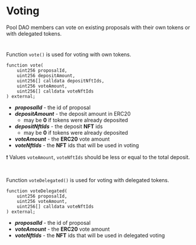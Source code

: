 # Voting

Pool DAO members can vote on existing proposals with their own tokens or with delegated tokens.

#

Function `vote()` is used for voting with own tokens.

```solidity
function vote(
    uint256 proposalId,
    uint256 depositAmount,
    uint256[] calldata depositNftIds,
    uint256 voteAmount,
    uint256[] calldata voteNftIds
) external;
```

- ***proposalId*** - the id of proposal
- ***depositAmount*** - the deposit amount in ERC20
    - may be **0** if tokens were already deposited
- ***depositNftIds*** - the deposit **NFT** ids
    - may be **0** if tokens were already deposited
- ***voteAmount*** - the **ERC20** vote amount
- ***voteNftIds*** - the **NFT** ids that will be used in voting

❗ Values `voteAmount`, `voteNftIds` should be less or equal to the total deposit.

#

Function `voteDelegated()` is used for voting with delegated tokens.

```solidity
function voteDelegated(
    uint256 proposalId,
    uint256 voteAmount,
    uint256[] calldata voteNftIds
) external;
```

- ***proposalId*** - the id of proposal
- ***voteAmount*** - the **ERC20** vote amount
- ***voteNftIds*** - the **NFT** ids that will be used in delegated voting